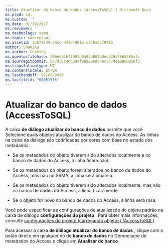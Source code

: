 ```yaml
---
title: Atualizar do banco de dados (AccessToSQL) | Microsoft Docs
ms.prod: sql
ms.custom: ''
ms.date: 01/19/2017
ms.reviewer: ''
ms.technology: ssma
ms.topic: conceptual
ms.assetid: 3b671f49-c4cc-44fd-801e-e738a8c79415
author: Shamikg
ms.author: Shamikg
ms.openlocfilehash: 209ed616f3993a0a93b802ddeca39a7065485afc
ms.sourcegitcommit: b87d36c46b39af8b929ad94ec707dee8800950f5
ms.translationtype: MT
ms.contentlocale: pt-BR
ms.lasthandoff: 02/08/2020
ms.locfileid: "68051535"
---
```

# <a name="refresh-from-database-accesstosql"></a>Atualizar do banco de dados (AccessToSQL)
A caixa **de diálogo atualizar do banco de dados** permite que você Selecione quais objetos atualizar do banco de dados do Access. As linhas na caixa de diálogo são codificadas por cores com base no estado dos metadados:  
  
-   Se os metadados do objeto tiverem sido alterados localmente e no banco de dados do Access, a linha ficará azul.  
  
-   Se os metadados do objeto forem alterados no banco de dados do Access, mas não no SSMA, a linha será amarela.  
  
-   Se os metadados do objeto tiverem sido alterados localmente, mas não no banco de dados do Access, a linha ficará verde.  
  
-   Se o objeto for novo no banco de dados do Access, a linha será rosa.  
  
Você pode especificar as configurações de atualização de objeto padrão na caixa de diálogo **configurações do projeto** . Para obter mais informações, consulte [configurações do projeto &#40;carregando objetos&#41; &#40;AccessToSQL&#41;](../../ssma/access/project-settings-loading-objects-accesstosql.md)  
  
Para acessar a caixa **de diálogo atualizar do banco de dados** , clique com o botão direito em qualquer nó de **banco de dados** no Gerenciador de metadados do Access e clique em **Atualizar do banco**  
  
